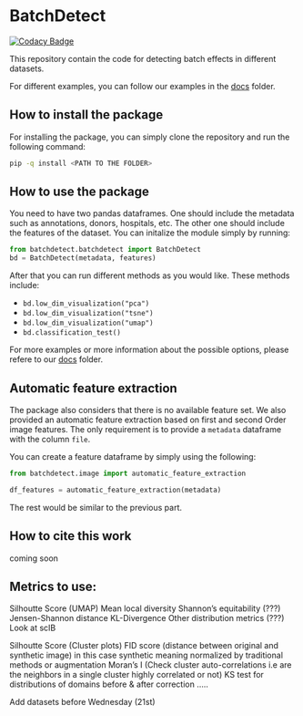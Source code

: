 # BatchDetect

[![Codacy Badge](https://app.codacy.com/project/badge/Grade/8a3865af38e440e1aa5eaf421392fac3)](https://www.codacy.com/gh/marrlab/BatchDetect/dashboard?utm_source=github.com&amp;utm_medium=referral&amp;utm_content=marrlab/BatchDetect&amp;utm_campaign=Badge_Grade)

This repository contain the code for detecting batch effects in different
datasets.

For different examples, you can follow our examples in the [docs](docs) folder.

## How to install the package

For installing the package, you can simply clone the repository and run the following command:

```bash
pip -q install <PATH TO THE FOLDER>
```

## How to use the package

You need to have two pandas dataframes. One should include the metadata such as
annotations, donors, hospitals, etc. The other one should include the features of
the dataset. You can initalize the module simply by running:

```python
from batchdetect.batchdetect import BatchDetect
bd = BatchDetect(metadata, features)
```

After that you can run different methods as you would like. These methods include:

-   `bd.low_dim_visualization("pca")`
-   `bd.low_dim_visualization("tsne")`
-   `bd.low_dim_visualization("umap")`
-   `bd.classification_test()`

For more examples or more information about the possible options,
please refere to our [docs](docs) folder.

## Automatic feature extraction

The package also considers that there is no available feature set. We also provided
an automatic feature extraction based on first and second Order image features.
The only requirement is to provide a `metadata` dataframe with the column `file`.

You can create a feature dataframe by simply using the following:

```python
from batchdetect.image import automatic_feature_extraction

df_features = automatic_feature_extraction(metadata)
```

The rest would be similar to the previous part.

## How to cite this work

coming soon

## Metrics to use:

Silhoutte Score (UMAP)
Mean local diversity
Shannon’s equitability (???)
Jensen-Shannon distance
KL-Divergence
Other distribution metrics (???)
Look at scIB

Silhoutte Score (Cluster plots)
FID score (distance between original and synthetic image) in this case synthetic meaning normalized by traditional methods or augmentation
Moran’s I (Check cluster auto-correlations i.e are the neighbors in a single cluster highly correlated or not)
KS test for distributions of domains before & after correction
…..

Add datasets before Wednesday (21st)
